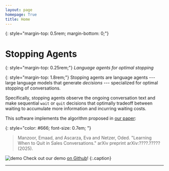 ```yaml
---
layout: page
homepage: True
title: Home
---
```


{: style="margin-top: 0.5rem; margin-bottom: 0;"}
# Stopping Agents

{: style="margin-top: 0.25rem;"}
*Language agents for optimal stopping*

{: style="margin-top: 1.8rem;"}
Stopping agents are language agents --- large language models that
generate *decisions* --- specialized for optimal stopping of conversations.

Specifically, stopping agents observe the ongoing conversation text and
make sequential `wait` or `quit` decisions that optimally tradeoff between waiting
to accumulate more information and incurring waiting costs.

This software implements the algorithm proposed in [our paper](#):

{: style="color: #666; font-size: 0.7em; "}
> Manzoor, Emaad, and Ascarza, Eva and Netzer, Oded. "Learning When to Quit in Sales Conversations." arXiv preprint arXiv:????.????? (2025).

![demo](images/demo.gif)
Check out our demo [on Github](https://github.com/emaadmanzoor/stopping-agents/)!
{:.caption}

<hr/>
